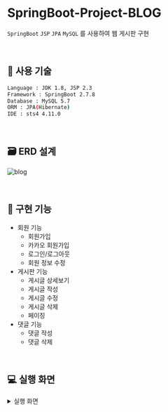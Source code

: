 # SpringBoot-Project-BLOG  
`SpringBoot` `JSP` `JPA` `MySQL` 를 사용하여 웹 게시판 구현

<br>

## :wrench: 사용 기술
```sh
Language : JDK 1.8, JSP 2.3
Framework : SpringBoot 2.7.8
Database : MySQL 5.7
ORM : JPA(Hibernate)
IDE : sts4 4.11.0
```

<br>

## :card_file_box: ERD 설계
![blog](https://user-images.githubusercontent.com/62833757/219288979-921e5243-7b17-4979-adb9-10fbf637f47a.JPG)

<br>

## :pushpin: 구현 기능
- 회원 기능
  * 회원가입
  * 카카오 회원가입
  * 로그인/로그아웃
  * 회원 정보 수정
- 게시판 기능
  * 게시글 상세보기
  * 게시글 작성
  * 게시글 수정
  * 게시글 삭제
  * 페이징
- 댓글 기능
  * 댓글 작성
  * 댓글 삭제
  
<br>

## :computer: 실행 화면
<details>
<summary>실행 화면</summary>
<div markdown="1">

## 회원 기능
### 회원가입
![회원가입](https://user-images.githubusercontent.com/62833757/219378337-f2a76490-da23-45e5-84a0-1a40a9203ff5.JPG)
![db](https://user-images.githubusercontent.com/62833757/219378284-b15c0ce5-2f9a-4968-9d33-2ab40466d78f.JPG)
* Spring Security를 적용하여 password는 고정길이의 문자열로 해시화되어 데이터베이스에 저장된다.  

![회원가입 실패](https://user-images.githubusercontent.com/62833757/219378334-5c11e80f-8be8-44af-b1e3-3e0c4a72b177.JPG)
* username에 unique제약조건을 적용해 중복 회원가입을 방지했다.

### 카카오 회원가입
![카카오로그인](https://user-images.githubusercontent.com/62833757/219378331-ef0c0f5d-a443-4789-850b-71e2cfe46a02.JPG)
* OAuth2를 적용해 카카오 로그인을 구현하였다. 

### 로그인
![로그인폼](https://user-images.githubusercontent.com/62833757/219378319-453371a3-a52f-4011-84e9-465c8da6499b.JPG)
* Spring Security를 적용하여 권한이 없는 사용자가 게시글을 클릭 시 자동으로 로그인 폼으로 이동하게 구현하였다.
* 로그인 시 유저 정보가 principal에 저장되고 Spring Security가 세션을 부여한다.

### 회원 정보 수정
![db](https://user-images.githubusercontent.com/62833757/219378284-b15c0ce5-2f9a-4968-9d33-2ab40466d78f.JPG)
데이터베이스의 oauth 값에 따라 카카오 로그인의 회원 수정을 막는다.

![회원정보수정](https://user-images.githubusercontent.com/62833757/219378308-d2ae0a91-b212-4ca0-8bf8-0e6af5f2095e.JPG)
* password와 email를 수정할 수 있다.

![카카오정보수정불가](https://user-images.githubusercontent.com/62833757/219378303-e20c6c5a-1b5d-49b4-8c18-cdd16a055994.JPG)
* 카카오 로그인은 회원 정보 수정이 불가능하다.

## 게시판 기능
### 메인 화면 
![메인화면](https://user-images.githubusercontent.com/62833757/219378322-506100a9-74b9-441b-afff-1a241ff10e24.JPG)
* 페이징 기능을 통해 한 페이지에서 최대 5개의 게시글이 조회된다.
* 비회원은 회원가입 및 로그인을 통해 Spring Security로부터 세션을 부여받아야 글 작성이 가능하다. 권한이 없는 사용자가 게시글을 클릭 시 자동으로 로그인 폼으로 이동한다.

### 게시글 상세보기
![본인게시글](https://user-images.githubusercontent.com/62833757/219378328-4fcb3137-bae3-4177-85bd-a090cd13c12b.JPG)
* 작성자 본인만 게시글 수정 및 삭제가 가능하다.

![남게시글](https://user-images.githubusercontent.com/62833757/219378296-52add267-1d74-4920-83f6-2bce5e2ff562.JPG)
* 권한이 없는 사용자는 수정 및 삭제가 불가능하다.

### 게시물 작성
![썸머노트작성폼](https://user-images.githubusercontent.com/62833757/219378316-592bc96c-c503-42d0-bf2b-e3d71acea5df.JPG)
* summernote 웹 에디터를 적용하였다. 다양한 기능과 이미지 업로드를 사용할 수 있다.

### 게시물 수정, 삭제

## 댓글 기능
### 댓글 작성
![본인게시글](https://user-images.githubusercontent.com/62833757/219378328-4fcb3137-bae3-4177-85bd-a090cd13c12b.JPG)
* 게시글에 댓글 기능을 구현하였다. 

### 댓글 삭제
![남게시글](https://user-images.githubusercontent.com/62833757/219378296-52add267-1d74-4920-83f6-2bce5e2ff562.JPG)
* 작성자 본인만 댓글 삭제가 가능하다.

</div>

</details>

